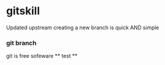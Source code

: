 # gitskill
Updated upstream
creating a new branch is quick AND simple
### git branch
git is free sofeware
** test **

